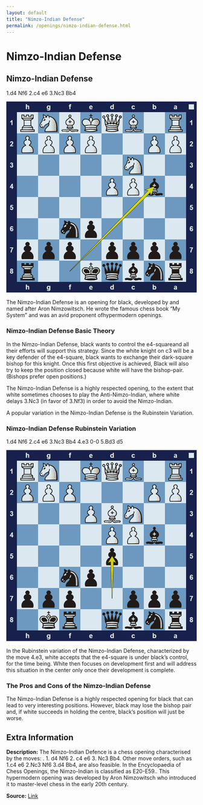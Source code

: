 ```yaml
---
layout: default
title: "Nimzo-Indian Defense"
permalink: /openings/nimzo-indian-defense.html
---
```



# Nimzo-Indian Defense



## Nimzo-Indian Defense

1.d4 Nf6 2.c4 e6 3.Nc3 Bb4

![Nimzo-Indian Defense](../images/nimzo-indian-defense-1.png)

The Nimzo-Indian Defense is an opening for black, developed by and named after Aron Nimzowitsch. He wrote the famous chess book “My System” and was an avid proponent ofhypermodern openings.

### Nimzo-Indian Defense Basic Theory

In the Nimzo-Indian Defense, black wants to control the e4-squareand all their efforts will support this strategy. Since the white knight on c3 will be a key defender of the e4-square, black wants to exchange their dark-square bishop for this knight. Once this first objective is achieved, Black will also try to keep the position closed because white will have the bishop-pair. (Bishops prefer open positions.)

The Nimzo-Indian Defense is a highly respected opening, to the extent that white sometimes chooses to play the Anti-Nimzo-Indian, where white delays 3.Nc3 (in favor of 3.Nf3) in order to avoid the Nimzo-Indian.

A popular variation in the Nimzo-Indian Defense is the Rubinstein Variation.

### Nimzo-Indian Defense Rubinstein Variation

1.d4 Nf6 2.c4 e6 3.Nc3 Bb4 4.e3 0-0 5.Bd3 d5

![Nimzo-Indian Defense Rubinstein system Main line](../images/nimzo-indian-defense-2.png)

In the Rubinstein variation of the Nimzo-Indian Defense, characterized by the move 4.e3, white accepts that the e4-square is under black’s control, for the time being. White then focuses on development first and will address this situation in the center only once their development is complete.

### The Pros and Cons of the Nimzo-Indian Defense

The Nimzo-Indian Defense is a highly respected opening for black that can lead to very interesting positions. However, black may lose the bishop pair and, if white succeeds in holding the centre, black’s position will just be worse.



## Extra Information
**Description:** The Nimzo-Indian Defence is a chess opening characterised by the moves: . 1. d4 Nf6 2. c4 e6 3. Nc3 Bb4. Other move orders, such as 1.c4 e6 2.Nc3 Nf6 3.d4 Bb4, are also feasible. In the Encyclopaedia of Chess Openings, the Nimzo-Indian is classified as E20-E59.. This hypermodern opening was developed by Aron Nimzowitsch who introduced it to master-level chess in the early 20th century.

**Source:** [Link](https://en.wikipedia.org/wiki/Nimzo-Indian_Defence)
